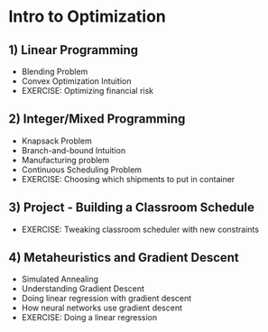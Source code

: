 # Intro to Optimization

## 1) Linear Programming 
- Blending Problem
- Convex Optimization Intuition
- EXERCISE: Optimizing financial risk

## 2) Integer/Mixed Programming
- Knapsack Problem 
- Branch-and-bound Intuition
- Manufacturing problem
- Continuous Scheduling Problem
- EXERCISE: Choosing which shipments to put in container 

## 3) Project - Building a Classroom Schedule
- EXERCISE: Tweaking classroom scheduler with new constraints 

## 4) Metaheuristics and Gradient Descent 
- Simulated Annealing
- Understanding Gradient Descent
- Doing linear regression with gradient descent
- How neural networks use gradient descent
- EXERCISE: Doing a linear regression 

